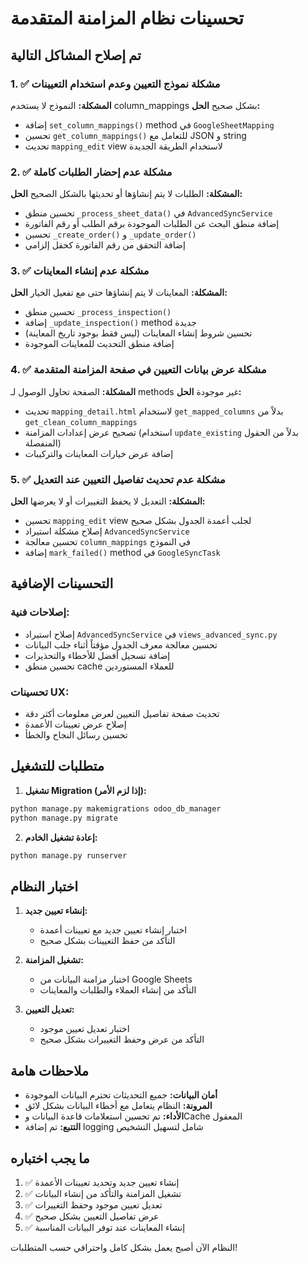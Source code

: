 # تحسينات نظام المزامنة المتقدمة
## تم إصلاح المشاكل التالية

### 1. ✅ مشكلة نموذج التعيين وعدم استخدام التعيينات
**المشكلة:** النموذج لا يستخدم column_mappings بشكل صحيح
**الحل:**
- إضافة `set_column_mappings()` method في `GoogleSheetMapping`
- تحسين `get_column_mappings()` للتعامل مع JSON و string
- تحديث `mapping_edit` view لاستخدام الطريقة الجديدة

### 2. ✅ مشكلة عدم إحضار الطلبات كاملة  
**المشكلة:** الطلبات لا يتم إنشاؤها أو تحديثها بالشكل الصحيح
**الحل:**
- تحسين منطق `_process_sheet_data()` في `AdvancedSyncService`
- إضافة منطق البحث عن الطلبات الموجودة برقم الطلب أو رقم الفاتورة
- تحسين `_create_order()` و `_update_order()`
- إضافة التحقق من رقم الفاتورة كحقل إلزامي

### 3. ✅ مشكلة عدم إنشاء المعاينات
**المشكلة:** المعاينات لا يتم إنشاؤها حتى مع تفعيل الخيار
**الحل:**
- تحسين منطق `_process_inspection()` 
- إضافة `_update_inspection()` method جديدة
- تحسين شروط إنشاء المعاينات (ليس فقط بوجود تاريخ المعاينة)
- إضافة منطق التحديث للمعاينات الموجودة

### 4. ✅ مشكلة عرض بيانات التعيين في صفحة المزامنة المتقدمة
**المشكلة:** الصفحة تحاول الوصول لـ methods غير موجودة
**الحل:**
- تحديث `mapping_detail.html` لاستخدام `get_mapped_columns` بدلاً من `get_clean_column_mappings`
- تصحيح عرض إعدادات المزامنة (استخدام `update_existing` بدلاً من الحقول المنفصلة)
- إضافة عرض خيارات المعاينات والتركيبات

### 5. ✅ مشكلة عدم تحديث تفاصيل التعيين عند التعديل
**المشكلة:** التعديل لا يحفظ التغييرات أو لا يعرضها
**الحل:**
- تحسين `mapping_edit` view لجلب أعمدة الجدول بشكل صحيح
- إصلاح مشكلة استيراد `AdvancedSyncService` 
- تحسين معالجة `column_mappings` في النموذج
- إضافة `mark_failed()` method في `GoogleSyncTask`

## التحسينات الإضافية

### إصلاحات فنية:
- إصلاح استيراد `AdvancedSyncService` في `views_advanced_sync.py`
- تحسين معالجة معرف الجدول مؤقتاً أثناء جلب البيانات
- إضافة تسجيل أفضل للأخطاء والتحذيرات
- تحسين منطق cache للعملاء المستوردين

### تحسينات UX:
- تحديث صفحة تفاصيل التعيين لعرض معلومات أكثر دقة
- إصلاح عرض تعيينات الأعمدة
- تحسين رسائل النجاح والخطأ

## متطلبات للتشغيل

1. **تشغيل Migration (إذا لزم الأمر):**
```bash
python manage.py makemigrations odoo_db_manager
python manage.py migrate
```

2. **إعادة تشغيل الخادم:**
```bash
python manage.py runserver
```

## اختبار النظام

1. **إنشاء تعيين جديد:**
   - اختبار إنشاء تعيين جديد مع تعيينات أعمدة
   - التأكد من حفظ التعيينات بشكل صحيح

2. **تشغيل المزامنة:**
   - اختبار مزامنة البيانات من Google Sheets
   - التأكد من إنشاء العملاء والطلبات والمعاينات

3. **تعديل التعيين:**
   - اختبار تعديل تعيين موجود
   - التأكد من عرض وحفظ التغييرات بشكل صحيح

## ملاحظات هامة

- **أمان البيانات:** جميع التحديثات تحترم البيانات الموجودة
- **المرونة:** النظام يتعامل مع أخطاء البيانات بشكل لائق
- **الأداء:** تم تحسين استعلامات قاعدة البيانات وCache المعقول
- **التتبع:** تم إضافة logging شامل لتسهيل التشخيص

## ما يجب اختباره

1. ✅ إنشاء تعيين جديد وتحديد تعيينات الأعمدة
2. ✅ تشغيل المزامنة والتأكد من إنشاء البيانات
3. ✅ تعديل تعيين موجود وحفظ التغييرات  
4. ✅ عرض تفاصيل التعيين بشكل صحيح
5. ✅ إنشاء المعاينات عند توفر البيانات المناسبة

النظام الآن أصبح يعمل بشكل كامل واحترافي حسب المتطلبات!
